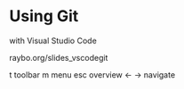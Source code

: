 <!-- .slide: data-state="layout-title no-fragment"  -->

# Using Git
with Visual Studio Code

<div class="btn btn-warning mt-3 ">raybo.org/slides_vscodegit</div>

<p class="small mt-5">
  <span class="badge bg-dark me-1 ms-2">t</span> toolbar
  <span class="badge bg-dark me-1 ms-2">m</span> menu
  <span class="badge bg-dark me-1 ms-2">esc</span> overview
  <span class="badge bg-dark me-1 ms-2"> &larr; &rarr;</span> navigate
</p>
